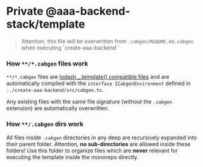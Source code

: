 # Private @aaa-backend-stack/template

> Attention, this file will be overwritten from `.cabgen/README.md.cabgen` when executing `create-aaa-backend``

### How `**/*.cabgen` files work

`**/*.cabgen` files are [lodash _.template() compatible files](https://lodash.com/docs/4.17.10#template) and are automatically compiled with the `interface ICabgenEnvironment` defined in `../create-aaa-backend/src/cabgen.ts`.

Any existing files with the same file signature (without the `.cabgen` extension) are automatically overwritten.

### How `**/.cabgen` dirs work

All files inside `.cabgen` directories in any deep are recursively expanded into their parent folder. Attention, **no sub-directories** are allowed inside these folders! Use this folder to organize files which are **never** relevant for executing the template inside the monorepo directly.
